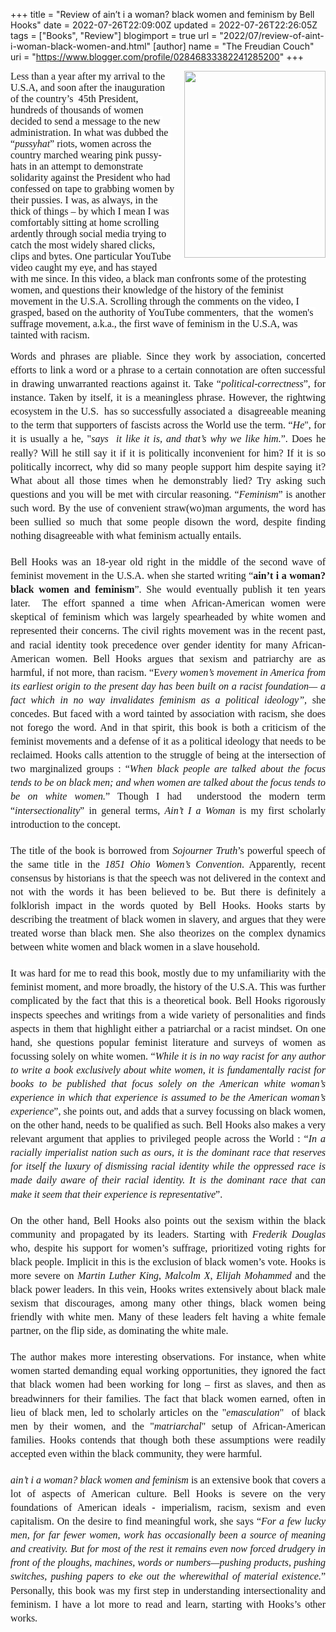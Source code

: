 +++
title = "Review of ain’t i a woman? black women and feminism by Bell Hooks"
date = 2022-07-26T22:09:00Z
updated = 2022-07-26T22:26:05Z
tags = ["Books", "Review"]
blogimport = true 
url = "2022/07/review-of-aint-i-woman-black-women-and.html"
[author]
	name = "The Freudian Couch"
	uri = "https://www.blogger.com/profile/02846833382241285200"
+++

<div class="separator"><span style="border: none; clear: right; display: inline-block; float: right; height: 299px; margin-bottom: 1em; margin-left: 1em; overflow: hidden; width: 226px;"><img height="299" src="https://lh3.googleusercontent.com/4igTinr9FtdQCIjdEx6LHghDCp7PVAj-9xp1YeJ6kfUo0EjV8r-C5iM7m3hZANrLzZUuSFsXV9ld5EDdjFJXFfkKPnVfvb8LWbcY3huJ0iJZ3cBH4vhHaUNIrkdfPoEewJQ9b6fDKe9jKvcD3Pw" style="margin-left: 0px; margin-top: 0px;" width="226" /></span></div><p><span style="font-size: medium;"><span style="background-color: white; color: #181818; font-family: Merriweather, serif; font-variant-east-asian: normal; font-variant-numeric: normal; text-align: justify; vertical-align: baseline; white-space: pre-wrap;">Less than a year after my arrival to the U.S.A, and soon after the inauguration of the country’s&nbsp; 45th President, hundreds of thousands of women decided to send a message to the new administration. In what was dubbed the “</span><span style="background-color: white; color: #181818; font-family: Merriweather, serif; font-style: italic; font-variant-east-asian: normal; font-variant-numeric: normal; text-align: justify; vertical-align: baseline; white-space: pre-wrap;">pussyhat</span><span style="background-color: white; color: #181818; font-family: Merriweather, serif; font-variant-east-asian: normal; font-variant-numeric: normal; text-align: justify; vertical-align: baseline; white-space: pre-wrap;">” riots, women across the country marched wearing pink pussy-hats in an attempt to demonstrate solidarity against the President who had confessed on tape to grabbing women by their pussies. I was, as always, in the thick of things – by which I mean I was comfortably sitting at home scrolling ardently through social media trying to catch the most widely shared clicks, clips and bytes. One particular YouTube video caught my eye, and has stayed with me since. In this video, a black man confronts some of the protesting women, and questions their knowledge of the history of the feminist movement in the U.S.A. Scrolling through the comments on the video, I grasped, based on the authority of YouTube commenters,&nbsp; that the&nbsp; women's suffrage movement, a.k.a., the first wave of feminism in the U.S.A, was tainted with racism.&nbsp;</span></span></p><span id="docs-internal-guid-eee06361-7fff-139f-8727-dd19d59d436a"><p dir="ltr" style="line-height: 1.38; margin-bottom: 0pt; margin-top: 0pt; text-align: justify;"><span style="font-size: medium;"><span style="background-color: white; color: #181818; font-family: Merriweather, serif; font-variant-east-asian: normal; font-variant-numeric: normal; vertical-align: baseline; white-space: pre-wrap;">Words and phrases are pliable. Since they work by association, concerted efforts to link a word or a phrase to a certain connotation are often successful in drawing unwarranted reactions against it. Take “</span><span style="background-color: white; color: #181818; font-family: Merriweather, serif; font-style: italic; font-variant-east-asian: normal; font-variant-numeric: normal; vertical-align: baseline; white-space: pre-wrap;">political-correctness</span><span style="background-color: white; color: #181818; font-family: Merriweather, serif; font-variant-east-asian: normal; font-variant-numeric: normal; vertical-align: baseline; white-space: pre-wrap;">”, for instance. Taken by itself, it is a meaningless phrase. However, the rightwing ecosystem in the U.S.&nbsp; has so successfully associated a&nbsp; disagreeable meaning to the term that supporters of fascists across the World use the term. “<i>He</i>", for it is usually a he, "<i>says&nbsp; it like it is, and that’s why we like him.</i>”. Does he really? Will he still say it if it is politically inconvenient for him? If it is so politically incorrect, why did so many people support him despite saying it? What about all those times when he demonstrably lied? Try asking such questions and you will be met with circular reasoning. “</span><span style="background-color: white; color: #181818; font-family: Merriweather, serif; font-style: italic; font-variant-east-asian: normal; font-variant-numeric: normal; vertical-align: baseline; white-space: pre-wrap;">Feminism</span><span style="background-color: white; color: #181818; font-family: Merriweather, serif; font-variant-east-asian: normal; font-variant-numeric: normal; vertical-align: baseline; white-space: pre-wrap;">” is another such word. By the use of convenient straw(wo)man arguments, the word has been sullied so much that some people disown the word, despite finding nothing disagreeable with what feminism actually entails.</span></span></p><span style="font-size: medium;"><br /></span><p dir="ltr" style="line-height: 1.38; margin-bottom: 0pt; margin-top: 0pt; text-align: justify;"><span style="font-size: medium;"><span style="background-color: white; color: #181818; font-family: Merriweather, serif; font-variant-east-asian: normal; font-variant-numeric: normal; vertical-align: baseline; white-space: pre-wrap;">Bell Hooks was an 18-year old right in the middle of the second wave of feminist movement in the U.S.A. when she started writing “</span><span style="background-color: white; color: #181818; font-family: Merriweather, serif; font-variant-east-asian: normal; font-variant-numeric: normal; font-weight: 700; vertical-align: baseline; white-space: pre-wrap;">ain’t i a woman? black women and feminism</span><span style="background-color: white; color: #181818; font-family: Merriweather, serif; font-variant-east-asian: normal; font-variant-numeric: normal; vertical-align: baseline; white-space: pre-wrap;">”. She would eventually publish it ten years later.&nbsp; The effort spanned a time when African-American women were skeptical of feminism which was largely spearheaded by white women and represented their concerns. The civil rights movement was in the recent past, and racial identity took precedence over gender identity for many African-American women. Bell Hooks argues that sexism and patriarchy are as harmful, if not more, than racism. “E</span><span style="background-color: white; color: #181818; font-family: Merriweather, serif; font-style: italic; font-variant-east-asian: normal; font-variant-numeric: normal; vertical-align: baseline; white-space: pre-wrap;">very women’s movement in America from its earliest origin to the present day has been built on a racist foundation— a fact which in no way invalidates feminism as a political ideology”, </span><span style="background-color: white; font-variant-east-asian: normal; font-variant-numeric: normal; vertical-align: baseline;"><span style="color: #181818; font-family: Merriweather, serif;"><span style="white-space: pre-wrap;">she concedes. But faced with a word tainted by association with racism, she does not forego the word. And in that spirit, this book is both a criticism of the feminist movements and a defense of it as a political ideology that needs to be reclaimed. Hooks calls attention to the struggle of being at the intersection of two marginalized groups : “</span></span></span><span style="background-color: white; color: #181818; font-family: Merriweather, serif; font-style: italic; font-variant-east-asian: normal; font-variant-numeric: normal; vertical-align: baseline; white-space: pre-wrap;">When black people are talked about the focus tends to be on black men; and when women are talked about the focus tends to be on white women.</span><span style="background-color: white; color: #181818; font-family: Merriweather, serif; font-variant-east-asian: normal; font-variant-numeric: normal; vertical-align: baseline; white-space: pre-wrap;">” Though I had&nbsp; understood the modern term “</span><span style="background-color: white; color: #181818; font-family: Merriweather, serif; font-style: italic; font-variant-east-asian: normal; font-variant-numeric: normal; vertical-align: baseline; white-space: pre-wrap;">intersectionality</span><span style="background-color: white; color: #181818; font-family: Merriweather, serif; font-variant-east-asian: normal; font-variant-numeric: normal; vertical-align: baseline; white-space: pre-wrap;">” in general terms, </span><span style="background-color: white; color: #181818; font-family: Merriweather, serif; font-style: italic; font-variant-east-asian: normal; font-variant-numeric: normal; vertical-align: baseline; white-space: pre-wrap;">Ain’t I a Woman</span><span style="background-color: white; color: #181818; font-family: Merriweather, serif; font-variant-east-asian: normal; font-variant-numeric: normal; vertical-align: baseline; white-space: pre-wrap;"> is my first scholarly introduction to the concept.&nbsp;</span></span></p><span style="font-size: medium;"><br /></span><p dir="ltr" style="line-height: 1.38; margin-bottom: 0pt; margin-top: 0pt; text-align: justify;"><span style="font-size: medium;"><span style="background-color: white; color: #181818; font-family: Merriweather, serif; font-variant-east-asian: normal; font-variant-numeric: normal; vertical-align: baseline; white-space: pre-wrap;">The title of the book is borrowed from </span><span style="background-color: white; color: #181818; font-family: Merriweather, serif; font-style: italic; font-variant-east-asian: normal; font-variant-numeric: normal; vertical-align: baseline; white-space: pre-wrap;">Sojourner Truth</span><span style="background-color: white; color: #181818; font-family: Merriweather, serif; font-variant-east-asian: normal; font-variant-numeric: normal; vertical-align: baseline; white-space: pre-wrap;">’s powerful speech of the same title in the </span><span style="background-color: white; color: #181818; font-family: Merriweather, serif; font-style: italic; font-variant-east-asian: normal; font-variant-numeric: normal; vertical-align: baseline; white-space: pre-wrap;">1851 Ohio Women’s Convention</span><span style="background-color: white; color: #181818; font-family: Merriweather, serif; font-variant-east-asian: normal; font-variant-numeric: normal; vertical-align: baseline; white-space: pre-wrap;">. Apparently, recent consensus by historians is that the speech was not delivered in the context and not with the words it has been believed to be. But there is definitely a folklorish impact in the words quoted by Bell Hooks. Hooks starts by describing the treatment of black women in slavery, and argues that they were treated worse than black men. She also theorizes on the complex dynamics between white women and black women in a slave household.</span></span></p><span style="font-size: medium;"><br /></span><p dir="ltr" style="line-height: 1.38; margin-bottom: 0pt; margin-top: 0pt; text-align: justify;"><span style="font-size: medium;"><span style="background-color: white; color: #181818; font-family: Merriweather, serif; font-variant-east-asian: normal; font-variant-numeric: normal; vertical-align: baseline; white-space: pre-wrap;">It was hard for me to read this book, mostly due to my unfamiliarity with the feminist moment, and more broadly, the history of the U.S.A. This was further complicated by the fact that this is a theoretical book. Bell Hooks rigorously inspects speeches and writings from a wide variety of personalities and finds aspects in them that highlight either a patriarchal or a racist mindset. On one hand, she questions popular feminist literature and surveys of women as focussing solely on white women. “</span><span style="background-color: white; color: #181818; font-family: Merriweather, serif; font-style: italic; font-variant-east-asian: normal; font-variant-numeric: normal; vertical-align: baseline; white-space: pre-wrap;">While it is in no way racist for any author to write a book exclusively about white women, it is fundamentally racist for books to be published that focus solely on the American white woman’s experience in which that experience is assumed to be the American woman’s experience</span><span style="background-color: white; color: #181818; font-family: Merriweather, serif; font-variant-east-asian: normal; font-variant-numeric: normal; vertical-align: baseline; white-space: pre-wrap;">”, she points out, and adds that a survey focussing on black women, on the other hand, needs to be qualified as such. Bell Hooks also makes a very relevant argument that applies to privileged people across the World : “</span><span style="background-color: white; color: #181818; font-family: Merriweather, serif; font-style: italic; font-variant-east-asian: normal; font-variant-numeric: normal; vertical-align: baseline; white-space: pre-wrap;">In a racially imperialist nation such as ours, it is the dominant race that reserves for itself the luxury of dismissing racial identity while the oppressed race is made daily aware of their racial identity. It is the dominant race that can make it seem that their experience is representative</span><span style="background-color: white; color: #181818; font-family: Merriweather, serif; font-variant-east-asian: normal; font-variant-numeric: normal; vertical-align: baseline; white-space: pre-wrap;">”.</span></span></p><span style="font-size: medium;"><br /></span><p dir="ltr" style="line-height: 1.38; margin-bottom: 0pt; margin-top: 0pt; text-align: justify;"><span style="font-size: medium;"><span style="background-color: white; font-variant-east-asian: normal; font-variant-numeric: normal; vertical-align: baseline;"><span style="color: #181818; font-family: Merriweather, serif;"><span style="white-space: pre-wrap;">On the other hand, Bell Hooks also points out the sexism within the black community and propagated by its leaders. Starting with </span></span></span><span style="background-color: white; color: #181818; font-family: Merriweather, serif; font-style: italic; font-variant-east-asian: normal; font-variant-numeric: normal; vertical-align: baseline; white-space: pre-wrap;">Frederik Douglas</span><span style="background-color: white; font-variant-east-asian: normal; font-variant-numeric: normal; vertical-align: baseline;"><span style="color: #181818; font-family: Merriweather, serif;"><span style="white-space: pre-wrap;"> who, despite his support for women’s suffrage, prioritized voting rights for black people. Implicit in this is the exclusion of black women’s vote. Hooks is more severe on </span></span></span><span style="background-color: white; color: #181818; font-family: Merriweather, serif; font-style: italic; font-variant-east-asian: normal; font-variant-numeric: normal; vertical-align: baseline; white-space: pre-wrap;">Martin Luther King</span><span style="background-color: white; color: #181818; font-family: Merriweather, serif; font-variant-east-asian: normal; font-variant-numeric: normal; vertical-align: baseline; white-space: pre-wrap;">, </span><span style="background-color: white; color: #181818; font-family: Merriweather, serif; font-style: italic; font-variant-east-asian: normal; font-variant-numeric: normal; vertical-align: baseline; white-space: pre-wrap;">Malcolm X</span><span style="background-color: white; color: #181818; font-family: Merriweather, serif; font-variant-east-asian: normal; font-variant-numeric: normal; vertical-align: baseline; white-space: pre-wrap;">, </span><span style="background-color: white; color: #181818; font-family: Merriweather, serif; font-style: italic; font-variant-east-asian: normal; font-variant-numeric: normal; vertical-align: baseline; white-space: pre-wrap;">Elijah Mohammed </span><span style="background-color: white; color: #181818; font-family: Merriweather, serif; font-variant-east-asian: normal; font-variant-numeric: normal; vertical-align: baseline; white-space: pre-wrap;">and the black power leaders. In this vein, Hooks writes extensively about black male sexism that discourages, among many other things, black women being friendly with white men. Many of these leaders felt having a white female partner, on the flip side, as dominating the white male.</span></span></p><span style="font-size: medium;"><br /></span><p dir="ltr" style="line-height: 1.38; margin-bottom: 0pt; margin-top: 0pt; text-align: justify;"><span style="font-size: medium;"><span style="background-color: white; color: #181818; font-family: Merriweather, serif; font-variant-east-asian: normal; font-variant-numeric: normal; vertical-align: baseline; white-space: pre-wrap;">The author makes more interesting observations. For instance, when white women started demanding equal working opportunities, they ignored the fact that black women had been working for long – first as slaves, and then as breadwinners for their families. The fact that black women earned, often in lieu of black men, led to scholarly articles on the "</span><span style="background-color: white; color: #181818; font-family: Merriweather, serif; font-style: italic; font-variant-east-asian: normal; font-variant-numeric: normal; vertical-align: baseline; white-space: pre-wrap;">emasculation</span><span style="background-color: white; color: #181818; font-family: Merriweather, serif; font-variant-east-asian: normal; font-variant-numeric: normal; vertical-align: baseline; white-space: pre-wrap;">"&nbsp; of black men by their women, and the "</span><span style="background-color: white; color: #181818; font-family: Merriweather, serif; font-style: italic; font-variant-east-asian: normal; font-variant-numeric: normal; vertical-align: baseline; white-space: pre-wrap;">matriarchal</span><span style="background-color: white; color: #181818; font-family: Merriweather, serif; font-variant-east-asian: normal; font-variant-numeric: normal; vertical-align: baseline; white-space: pre-wrap;">" setup of African-American families.&nbsp;Hooks contends that though both these assumptions were readily accepted even within the black community, they were harmful.</span></span></p><span style="font-size: medium;"><br /></span><p dir="ltr" style="line-height: 1.38; margin-bottom: 0pt; margin-top: 0pt; text-align: justify;"><span style="font-size: medium;"><span style="background-color: white; color: #181818; font-family: Merriweather, serif; font-style: italic; font-variant-east-asian: normal; font-variant-numeric: normal; vertical-align: baseline; white-space: pre-wrap;">ain’t i a woman? black women and feminism</span><span style="background-color: white; color: #181818; font-family: Merriweather, serif; font-variant-east-asian: normal; font-variant-numeric: normal; vertical-align: baseline; white-space: pre-wrap;"> is an extensive book that covers a lot of aspects of American culture. Bell Hooks is severe on the very foundations of American ideals - imperialism, racism, sexism and even capitalism. On the desire to find meaningful work, she says “</span><span style="background-color: white; color: #181818; font-family: Merriweather, serif; font-style: italic; font-variant-east-asian: normal; font-variant-numeric: normal; vertical-align: baseline; white-space: pre-wrap;">For a few lucky men, for far fewer women, work has occasionally been a source of meaning and creativity. But for most of the rest it remains even now forced drudgery in front of the ploughs, machines, words or numbers—pushing products, pushing switches, pushing papers to eke out the wherewithal of material existence.</span><span style="background-color: white; color: #181818; font-family: Merriweather, serif; font-variant-east-asian: normal; font-variant-numeric: normal; vertical-align: baseline; white-space: pre-wrap;">” Personally, this book was my first step in understanding intersectionality and feminism. I have a lot more to read and learn, starting with Hooks’s other works.</span></span></p><div><span style="background-color: white; color: #181818; font-family: Merriweather, serif; font-size: 10.5pt; font-variant-east-asian: normal; font-variant-numeric: normal; vertical-align: baseline; white-space: pre-wrap;"><br /></span></div></span>
